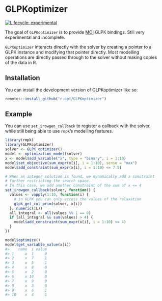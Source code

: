 
<!-- README.md is generated from README.Rmd. Please edit that file -->

# GLPKoptimizer

<!-- badges: start -->

[![Lifecycle:
experimental](https://img.shields.io/badge/lifecycle-experimental-orange.svg)](https://lifecycle.r-lib.org/articles/stages.html#experimental)
<!-- badges: end -->

The goal of `GLPKoptimizer` is to provide
[MOI](https://github.com/r-opt/MOI) GLPK bindings. Still very
experimental and incomplete.

`GLPKoptimizer` interacts directly with the solver by creating a pointer
to a GLPK instance and modifying that pointer directly. Most modelling
operations are directly passed through to the solver without making
copies of the data in R.

## Installation

You can install the development version of GLPKoptimizer like so:

``` r
remotes::install_github("r-opt/GLPKoptimizer")
```

## Example

You can use `set_irowgen_callback` to register a callback with the
solver, while still being able to use `rmpk`’s modelling features.

``` r
library(rmpk)
library(GLPKoptimizer)
solver <- GLPK_optimizer()
model <- optimization_model(solver)
x <- model$add_variable("x", type = "binary", i = 1:10)
model$set_objective(sum_expr(x[i], i = 1:10), sense = "max")
model$add_constraint(sum_expr(x[i], i = 1:10) <= 7.5)

# When an integer solution is found, we dynamically add a constraint
# further restricting the search space.
# In this case, we add another constraint of the sum of x <= 4
set_irowgen_callback(solver, function() {
  values <- vapply(1:10, function(i) {
    # in GLPK you can only access the values of the relaxation
    glpk_get_col_prim(solver, x[i])
  }, numeric(1L))
  all_integral <- all(values %% 1 == 0)
  if (all_integral && sum(values) > 4) {
    model$add_constraint(sum_expr(x[i], i = 1:10) <= 4)
  }
})

model$optimize()
model$get_variable_value(x[i])
#>    name  i value
#> 1     x  1     0
#> 2     x  7     1
#> 3     x  5     1
#> 4     x  8     0
#> 5     x  2     0
#> 6     x 10     0
#> 7     x  9     0
#> 8     x  3     0
#> 9     x  6     1
#> 10    x  4     1
```
